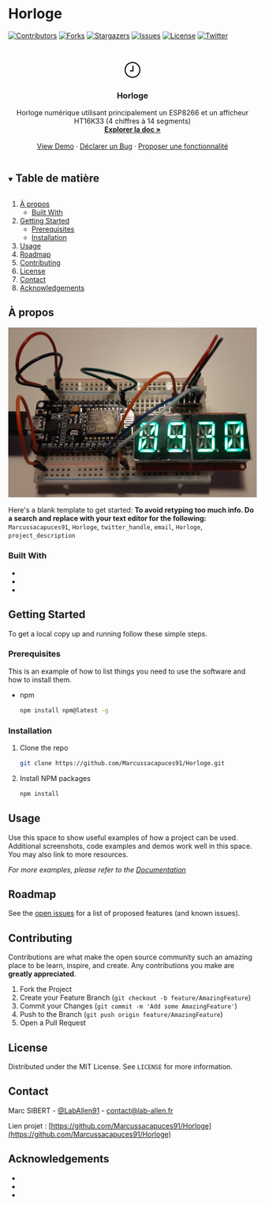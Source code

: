 # Horloge

<!--
*** Thanks for checking out the Best-README-Template. If you have a suggestion
*** that would make this better, please fork the repo and create a pull request
*** or simply open an issue with the tag "enhancement".
*** Thanks again! Now go create something AMAZING! :D
***
***
***
*** To avoid retyping too much info. Do a search and replace for the following:
*** github_username, repo_name, twitter_handle, email, project_title, project_description
-->



<!-- PROJECT SHIELDS -->
<!--
*** I'm using markdown "reference style" links for readability.
*** Reference links are enclosed in brackets [ ] instead of parentheses ( ).
*** See the bottom of this document for the declaration of the reference variables
*** for contributors-url, forks-url, etc. This is an optional, concise syntax you may use.
*** https://www.markdownguide.org/basic-syntax/#reference-style-links
-->
[![Contributors][contributors-shield]][contributors-url]
[![Forks][forks-shield]][forks-url]
[![Stargazers][stars-shield]][stars-url]
[![Issues][issues-shield]][issues-url]
[![License][license-shield]][license-url]
[![Twitter][twitter-shield]][twitter-url]

<!-- [![LinkedIn][linkedin-shield]][linkedin-url] -->



<!-- PROJECT LOGO -->
<br />
<p align="center">
  <a href="https://github.com/Marcussacapuces91/Horloge">
    <img src="horloge.png" alt="Logo Horloge" width="32" height="32">
  </a>

  <h3 align="center">Horloge</h3>

  <p align="center">
    Horloge numérique utilisant principalement un ESP8266 et un afficheur HT16K33 (4 chiffres à 14 segments)
    <br />
    <a href="https://github.com/Marcussacapuces91/Horloge"><strong>Explorer la doc »</strong></a>
    <br />
    <br />
    <a href="https://github.com/Marcussacapuces91/Horloge">View Demo</a>
    ·
    <a href="https://github.com/Marcussacapuces91/Horloge/issues">Déclarer un Bug</a>
    ·
    <a href="https://github.com/Marcussacapuces91/Horloge/issues">Proposer une fonctionnalité</a>
  </p>
</p>



<!-- TABLE OF CONTENTS -->
<details open="open">
  <summary><h2 style="display: inline-block">Table de matière</h2></summary>
  <ol>
    <li>
      <a href="#about-the-project">À propos</a>
      <ul>
        <li><a href="#built-with">Built With</a></li>
      </ul>
    </li>
    <li>
      <a href="#getting-started">Getting Started</a>
      <ul>
        <li><a href="#prerequisites">Prerequisites</a></li>
        <li><a href="#installation">Installation</a></li>
      </ul>
    </li>
    <li><a href="#usage">Usage</a></li>
    <li><a href="#roadmap">Roadmap</a></li>
    <li><a href="#contributing">Contributing</a></li>
    <li><a href="#license">License</a></li>
    <li><a href="#contact">Contact</a></li>
    <li><a href="#acknowledgements">Acknowledgements</a></li>
  </ol>
</details>



<!-- ABOUT THE PROJECT -->
## À propos

![](20210330_093010.jpg)





Here's a blank template to get started:
**To avoid retyping too much info. Do a search and replace with your text editor for the following:**
`Marcussacapuces91`, `Horloge`, `twitter_handle`, `email`, `Horloge`, `project_description`


### Built With

* []()
* []()
* []()



<!-- GETTING STARTED -->
## Getting Started

To get a local copy up and running follow these simple steps.

### Prerequisites

This is an example of how to list things you need to use the software and how to install them.
* npm
  ```sh
  npm install npm@latest -g
  ```

### Installation

1. Clone the repo
   ```sh
   git clone https://github.com/Marcussacapuces91/Horloge.git
   ```
2. Install NPM packages
   ```sh
   npm install
   ```



<!-- USAGE EXAMPLES -->
## Usage

Use this space to show useful examples of how a project can be used. Additional screenshots, code examples and demos work well in this space. You may also link to more resources.

_For more examples, please refer to the [Documentation](https://example.com)_



<!-- ROADMAP -->
## Roadmap

See the [open issues](https://github.com/Marcussacapuces91/Horloge/issues) for a list of proposed features (and known issues).



<!-- CONTRIBUTING -->
## Contributing

Contributions are what make the open source community such an amazing place to be learn, inspire, and create. Any contributions you make are **greatly appreciated**.

1. Fork the Project
2. Create your Feature Branch (`git checkout -b feature/AmazingFeature`)
3. Commit your Changes (`git commit -m 'Add some AmazingFeature'`)
4. Push to the Branch (`git push origin feature/AmazingFeature`)
5. Open a Pull Request



<!-- LICENSE -->
## License

Distributed under the MIT License. See `LICENSE` for more information.



<!-- CONTACT -->
## Contact

Marc SIBERT - [@LabAllen91](https://twitter.com/LabAllen91) - contact@lab-allen.fr

Lien projet : [https://github.com/Marcussacapuces91/Horloge](https://github.com/Marcussacapuces91/Horloge)



<!-- ACKNOWLEDGEMENTS -->
## Acknowledgements

* []()
* []()
* []()





<!-- MARKDOWN LINKS & IMAGES -->
<!-- https://www.markdownguide.org/basic-syntax/#reference-style-links -->
[contributors-shield]: https://img.shields.io/github/contributors/Marcussacapuces91/Horloge.svg?style=for-the-badge&label=Contributeurs
[contributors-url]: https://github.com/Marcussacapuces91/Horloge/graphs/contributors
[forks-shield]: https://img.shields.io/github/forks/Marcussacapuces91/Horloge.svg?style=for-the-badge&label="
[forks-url]: https://github.com/Marcussacapuces91/Horloge/network/members
[stars-shield]: https://img.shields.io/github/stars/Marcussacapuces91/Horloge.svg?style=for-the-badge
[stars-url]: https://github.com/Marcussacapuces91/Horloge/stargazers
[issues-shield]: https://img.shields.io/github/issues/Marcussacapuces91/Horloge.svg?style=for-the-badge
[issues-url]: https://github.com/Marcussacapuces91/Horloge/issues
[license-shield]: https://img.shields.io/github/license/Marcussacapuces91/Horloge.svg?style=for-the-badge
[license-url]: https://github.com/Marcussacapuces91/Horloge/blob/master/LICENSE
[twitter-shield]: https://img.shields.io/twitter/follow/LabAllen91?label=Suivre&style=for-the-badge&logo=Twitter
[twitter-url]: https://twitter.com/LabAllen91

[linkedin-shield]: https://img.shields.io/badge/-LinkedIn-black.svg?style=for-the-badge&logo=linkedin&colorB=555
[linkedin-url]: https://linkedin.com/in/Marcussacapuces91
